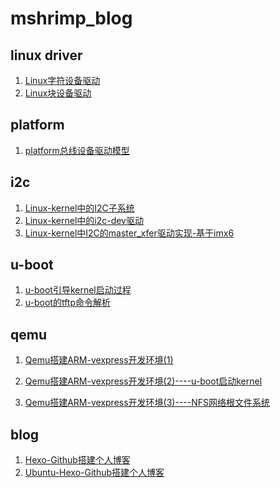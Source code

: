# mshrimp_blog



## linux driver

1. [Linux字符设备驱动](https://github.com/Mshrimp/mshrimp_blog/blob/master/linux-driver/Linux字符设备驱动.md)
2. [Linux块设备驱动](https://github.com/Mshrimp/mshrimp_blog/blob/master/linux-driver/Linux块设备驱动.md)



## platform

1. [platform总线设备驱动模型](https://github.com/Mshrimp/mshrimp_blog/blob/master/linux-driver/platform总线设备驱动模型.md)



## i2c

1. [Linux-kernel中的I2C子系统](https://github.com/Mshrimp/mshrimp_blog/blob/master/linux-i2c/Linux-kernel中的I2C子系统.md)
2. [Linux-kernel中的i2c-dev驱动](https://github.com/Mshrimp/mshrimp_blog/blob/master/linux-i2c/Linux-kernel中的i2c-dev驱动.md)
3. [Linux-kernel中I2C的master_xfer驱动实现-基于imx6](https://github.com/Mshrimp/mshrimp_blog/blob/master/linux-i2c/Linux-kernel中I2C的master_xfer驱动实现-基于imx6.md)





## u-boot

1. [u-boot引导kernel启动过程](https://github.com/Mshrimp/mshrimp_blog/blob/master/u-boot/u-boot引导kernel启动过程.md)
2. [u-boot的tftp命令解析](https://github.com/Mshrimp/mshrimp_blog/blob/master/u-boot/u-boot的tftp命令解析.md)



## qemu

1. [Qemu搭建ARM-vexpress开发环境(1)](https://github.com/Mshrimp/mshrimp_blog/blob/master/qemu/Qemu搭建ARM-vexpress开发环境(1).md)

2. [Qemu搭建ARM-vexpress开发环境(2)----u-boot启动kernel](https://github.com/Mshrimp/mshrimp_blog/blob/master/qemu/Qemu搭建ARM-vexpress开发环境(2)----u-boot启动kernel.md)

3. [Qemu搭建ARM-vexpress开发环境(3)----NFS网络根文件系统](https://github.com/Mshrimp/mshrimp_blog/blob/master/qemu/Qemu搭建ARM-vexpress开发环境(3)----NFS网络根文件系统.md)





## blog

1. [Hexo-Github搭建个人博客](https://github.com/Mshrimp/mshrimp_blog/blob/master/blog_hexo/Hexo-Github搭建个人博客.md)
2. [Ubuntu-Hexo-Github搭建个人博客](https://github.com/Mshrimp/mshrimp_blog/blob/master/blog_hexo/Ubuntu-Hexo-Github搭建个人博客.md)


